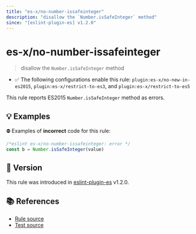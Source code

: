 ```yaml
---
title: "es-x/no-number-issafeinteger"
description: "disallow the `Number.isSafeInteger` method"
since: "[eslint-plugin-es] v1.2.0"
---
```


# es-x/no-number-issafeinteger
> disallow the `Number.isSafeInteger` method

- ✅ The following configurations enable this rule: `plugin:es-x/no-new-in-es2015`, `plugin:es-x/restrict-to-es3`, and `plugin:es-x/restrict-to-es5`

This rule reports ES2015 `Number.isSafeInteger` method as errors.

## 💡 Examples

⛔ Examples of **incorrect** code for this rule:

<eslint-playground type="bad">

```js
/*eslint es-x/no-number-issafeinteger: error */
const b = Number.isSafeInteger(value)
```

</eslint-playground>

## 🚀 Version

This rule was introduced in [eslint-plugin-es] v1.2.0.

[eslint-plugin-es]: https://github.com/mysticatea/eslint-plugin-es

## 📚 References

- [Rule source](https://github.com/ota-meshi/eslint-plugin-es-x/blob/master/lib/rules/no-number-issafeinteger.js)
- [Test source](https://github.com/ota-meshi/eslint-plugin-es-x/blob/master/tests/lib/rules/no-number-issafeinteger.js)
